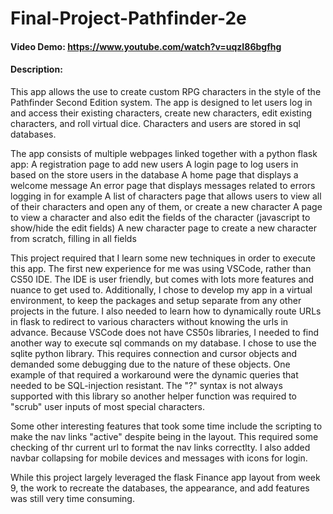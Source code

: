 # Final-Project-Pathfinder-2e
#### Video Demo:  <https://www.youtube.com/watch?v=uqzI86bgfhg>
#### Description:
This app allows the use to create custom RPG characters in the style of the Pathfinder Second Edition system. The app is designed to let users log in and access their existing characters, create new characters, edit existing characters, and roll virtual dice. Characters and users are stored in sql databases. 

The app consists of multiple webpages linked together with a python flask app:
  A registration page to add new users
  A login page to log users in based on the store users in the database
  A home page that displays a welcome message
  An error page that displays messages related to errors logging in for example
  A list of characters page that allows users to view all of their characters and open any of them, or create a new character
  A page to view a character and also edit the fields of the character (javascript to show/hide the edit fields)
  A new character page to create a new character from scratch, filling in all fields

This project required that I learn some new techniques in order to execute this app. The first new experience for me was using VSCode, rather than CS50 IDE. The IDE is user friendly, but comes with lots more features and nuance to get used to. Additionally, I chose to develop my app in a virtual environment, to keep the packages and setup separate from any other projects in the future. I also needed to learn how to dynamically route URLs in flask to redirect to various characters without knowing the urls in advance. Because VSCode does not have CS50s libraries, I needed to find another way to execute sql commands on my database. I chose to use the sqlite python library. This requires connection and cursor objects and demanded some debugging due to the nature of these objects. One example of that required a workaround were the dynamic queries that needed to be SQL-injection resistant. The "?" syntax is not always supported with this library so another helper function was required to "scrub" user inputs of most special characters. 
  
Some other interesting features that took some time include the scripting to make the nav links "active" despite being in the layout. This required some checking of thr current url to format the nav links correctlty. I also added navbar collapsing for mobile devices and messages with icons for login.
  
While this project largely leveraged the flask Finance app layout from week 9, the work to recreate the databases, the appearance, and add features was still very time consuming.
  
 
  
